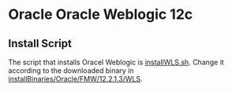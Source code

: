 # Oracle Oracle Weblogic 12c
## Install Script
The script that installs Oracel Weblogic is [installWLS.sh](installWLS.sh). Change it according to the downloaded binary in [installBinaries/Oracle/FMW/12.2.1.3/WLS](../../../../../installBinaries/Oracle/FMW/12.2.1.3/WLS/README.md).
 